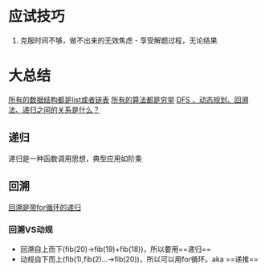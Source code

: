 # 应试技巧
1. 克服时间不够，做不出来的无效焦虑 - 享受解题过程，无论结果

# 大总结
[所有的数据结构都是list或者链表](https://labuladong.github.io/algo/di-ling-zh-bfe1b/xue-xi-sua-01220/)
[所有的算法都是穷举]()
[DFS 、动态规划、回溯法、递归之间的关系是什么？](https://www.zhihu.com/question/266403334/answer/698464437)
## 递归
递归是一种函数调用思想，典型应用如阶乘
## 回溯
[回溯是带for循环的递归](https://leetcode.cn/problems/permutations/solutions/9914/hui-su-suan-fa-python-dai-ma-java-dai-ma-by-liweiw/)
### 回溯VS动规
+ 回溯自上而下(fib(20)->fib(19)+fib(18))，所以要用==递归==
+ 动规自下而上(fib(1),fib(2)...->fib(20))，所以可以用for循环。aka ==递推==


